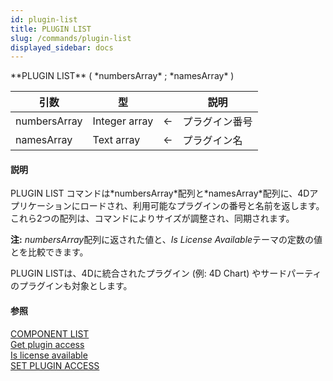 ```yaml
---
id: plugin-list
title: PLUGIN LIST
slug: /commands/plugin-list
displayed_sidebar: docs
---
```


<!--REF #_command_.PLUGIN LIST.Syntax-->**PLUGIN LIST** ( *numbersArray* ; *namesArray* )<!-- END REF-->
<!--REF #_command_.PLUGIN LIST.Params-->
| 引数 | 型 |  | 説明 |
| --- | --- | --- | --- |
| numbersArray | Integer array | &#8592; | プラグイン番号 |
| namesArray | Text array | &#8592; | プラグイン名 |

<!-- END REF-->

#### 説明 

<!--REF #_command_.PLUGIN LIST.Summary-->PLUGIN LIST コマンドは*numbersArray*配列と*namesArray*配列に、4Dアプリケーションにロードされ、利用可能なプラグインの番号と名前を返します。<!-- END REF-->これら2つの配列は、コマンドによりサイズが調整され、同期されます。

**注:** *numbersArray*配列に返された値と、*Is License Available*テーマの定数の値とを比較できます。

PLUGIN LISTは、4Dに統合されたプラグイン (例: 4D Chart) やサードパーティのプラグインも対象とします。

#### 参照 

[COMPONENT LIST](component-list.md)  
[Get plugin access](get-plugin-access.md)  
[Is license available](is-license-available.md)  
[SET PLUGIN ACCESS](set-plugin-access.md)  